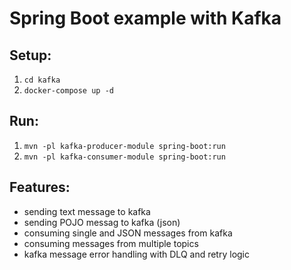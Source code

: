 # Spring Boot example with Kafka

## Setup:
1. `cd kafka`
2. `docker-compose up -d`

## Run:
1. `mvn -pl kafka-producer-module spring-boot:run`
2. `mvn -pl kafka-consumer-module spring-boot:run`

## Features:

- sending text message to kafka
- sending POJO messag to kafka (json)
- consuming single and JSON messages from kafka
- consuming messages from multiple topics
- kafka message error handling with DLQ and retry logic
